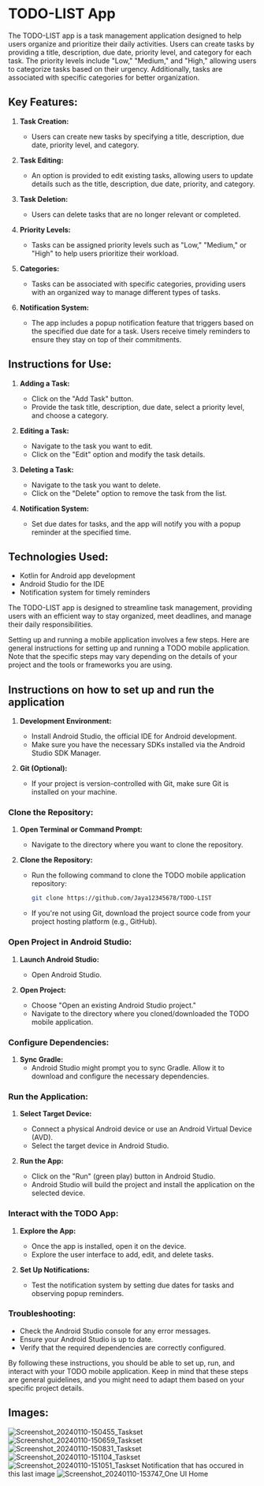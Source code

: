 # TODO-LIST App

The TODO-LIST app is a task management application designed to help users organize and prioritize their daily activities. Users can create tasks by providing a title, description, due date, priority level, and category for each task. The priority levels include "Low," "Medium," and "High," allowing users to categorize tasks based on their urgency. Additionally, tasks are associated with specific categories for better organization.

## Key Features:

1. **Task Creation:**
   - Users can create new tasks by specifying a title, description, due date, priority level, and category.

2. **Task Editing:**
   - An option is provided to edit existing tasks, allowing users to update details such as the title, description, due date, priority, and category.

3. **Task Deletion:**
   - Users can delete tasks that are no longer relevant or completed.

4. **Priority Levels:**
   - Tasks can be assigned priority levels such as "Low," "Medium," or "High" to help users prioritize their workload.

5. **Categories:**
   - Tasks can be associated with specific categories, providing users with an organized way to manage different types of tasks.

6. **Notification System:**
   - The app includes a popup notification feature that triggers based on the specified due date for a task. Users receive timely reminders to ensure they stay on top of their commitments.

## Instructions for Use:

1. **Adding a Task:**
   - Click on the "Add Task" button.
   - Provide the task title, description, due date, select a priority level, and choose a category.

2. **Editing a Task:**
   - Navigate to the task you want to edit.
   - Click on the "Edit" option and modify the task details.

3. **Deleting a Task:**
   - Navigate to the task you want to delete.
   - Click on the "Delete" option to remove the task from the list.

4. **Notification System:**
   - Set due dates for tasks, and the app will notify you with a popup reminder at the specified time.

## Technologies Used:

- Kotlin for Android app development
- Android Studio for the IDE
- Notification system for timely reminders

The TODO-LIST app is designed to streamline task management, providing users with an efficient way to stay organized, meet deadlines, and manage their daily responsibilities.

Setting up and running a mobile application involves a few steps. Here are general instructions for setting up and running a TODO mobile application. Note that the specific steps may vary depending on the details of your project and the tools or frameworks you are using.

## Instructions on how to set up and run the application 

1. **Development Environment:**
   - Install Android Studio, the official IDE for Android development.
   - Make sure you have the necessary SDKs installed via the Android Studio SDK Manager.

2. **Git (Optional):**
   - If your project is version-controlled with Git, make sure Git is installed on your machine.

### Clone the Repository:

1. **Open Terminal or Command Prompt:**
   - Navigate to the directory where you want to clone the repository.

2. **Clone the Repository:**
   - Run the following command to clone the TODO mobile application repository:
     ```bash
     git clone https://github.com/Jaya12345678/TODO-LIST
     ```
   - If you're not using Git, download the project source code from your project hosting platform (e.g., GitHub).

### Open Project in Android Studio:

1. **Launch Android Studio:**
   - Open Android Studio.

2. **Open Project:**
   - Choose "Open an existing Android Studio project."
   - Navigate to the directory where you cloned/downloaded the TODO mobile application.

### Configure Dependencies:

1. **Sync Gradle:**
   - Android Studio might prompt you to sync Gradle. Allow it to download and configure the necessary dependencies.

### Run the Application:

1. **Select Target Device:**
   - Connect a physical Android device or use an Android Virtual Device (AVD).
   - Select the target device in Android Studio.

2. **Run the App:**
   - Click on the "Run" (green play) button in Android Studio.
   - Android Studio will build the project and install the application on the selected device.

### Interact with the TODO App:

1. **Explore the App:**
   - Once the app is installed, open it on the device.
   - Explore the user interface to add, edit, and delete tasks.

2. **Set Up Notifications:**
   - Test the notification system by setting due dates for tasks and observing popup reminders.


### Troubleshooting:

- Check the Android Studio console for any error messages.
- Ensure your Android Studio is up to date.
- Verify that the required dependencies are correctly configured.

By following these instructions, you should be able to set up, run, and interact with your TODO mobile application. Keep in mind that these steps are general guidelines, and you might need to adapt them based on your specific project details.

## Images:

![Screenshot_20240110-150455_Taskset](https://github.com/Jaya12345678/TODO-LIST/assets/92866763/adf0c705-5bc7-468d-a556-7ad2dd047f09)
![Screenshot_20240110-150659_Taskset](https://github.com/Jaya12345678/TODO-LIST/assets/92866763/04fe11f2-0689-4b3c-9ed8-d60a9d53ad27)
![Screenshot_20240110-150831_Taskset](https://github.com/Jaya12345678/TODO-LIST/assets/92866763/1b8805b1-c15d-41f7-9f95-a941ab452530)
![Screenshot_20240110-151104_Taskset](https://github.com/Jaya12345678/TODO-LIST/assets/92866763/6baefa67-4cbe-42cb-bb08-167fd0f5d274)
![Screenshot_20240110-151051_Taskset](https://github.com/Jaya12345678/TODO-LIST/assets/92866763/ad7e62b5-46a6-4e0f-97bb-21e904384175)
Notification that has occured in this last image
![Screenshot_20240110-153747_One UI Home](https://github.com/Jaya12345678/TODO-LIST/assets/92866763/84c67a31-9ece-445f-86b2-b4a65dd67b53)



